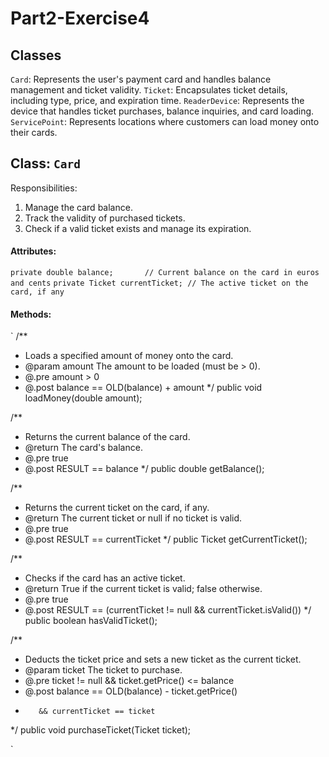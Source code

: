 # Part2-Exercise4

## Classes
`Card`: Represents the user's payment card and handles balance management and ticket validity.
`Ticket`: Encapsulates ticket details, including type, price, and expiration time.
`ReaderDevice`: Represents the device that handles ticket purchases, balance inquiries, and card loading.
`ServicePoint`: Represents locations where customers can load money onto their cards.


## Class: `Card`
Responsibilities:

1. Manage the card balance.
2. Track the validity of purchased tickets.
3. Check if a valid ticket exists and manage its expiration.

#### Attributes: 
`private double balance;       // Current balance on the card in euros and cents`
`private Ticket currentTicket; // The active ticket on the card, if any`

#### Methods: 
`
/**
 * Loads a specified amount of money onto the card.
 * @param amount The amount to be loaded (must be > 0).
 * @.pre amount > 0
 * @.post balance == OLD(balance) + amount
 */
public void loadMoney(double amount);

/**
 * Returns the current balance of the card.
 * @return The card's balance.
 * @.pre true
 * @.post RESULT == balance
 */
public double getBalance();

/**
 * Returns the current ticket on the card, if any.
 * @return The current ticket or null if no ticket is valid.
 * @.pre true
 * @.post RESULT == currentTicket
 */
public Ticket getCurrentTicket();

/**
 * Checks if the card has an active ticket.
 * @return True if the current ticket is valid; false otherwise.
 * @.pre true
 * @.post RESULT == (currentTicket != null && currentTicket.isValid())
 */
public boolean hasValidTicket();

/**
 * Deducts the ticket price and sets a new ticket as the current ticket.
 * @param ticket The ticket to purchase.
 * @.pre ticket != null && ticket.getPrice() <= balance
 * @.post balance == OLD(balance) - ticket.getPrice()
 *        && currentTicket == ticket
 */
public void purchaseTicket(Ticket ticket);

`
